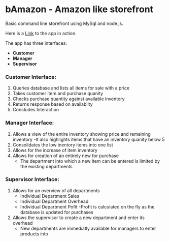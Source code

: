 # bAmazon - Amazon like storefront

Basic command line storefront using MySql and node.js.

Here is a [Link](https://www.youtube.com/watch?v=aXMaJYFlwHU&feature=youtu.be) to the app in action.

The app has three interfaces: 

- **Customer**
- **Manager**
- **Supervisor**

### Customer Interface: 
1. Queries database and lists all items for sale with a price
2. Takes customer item and purchase quanity
3. Checks purchase quantity against available inventory
4. Returns response based on availablity
5. Concludes Interaction

### Manager Interface: 
1. Allows a view of the entire inventory showing price and remaining inventory
  -It also highlights items that have an inventory quanity below 5
2. Consolidates the low inentory items into one list
3. Allows for the increase of item inventory
4. Allows for creation of an entirely new for purchase
    - The department into which a new item can be entered is limited by the existing departments
  
### Supervisor Interface: 
1. Allows for an overview of all departments
    - Individual Department Sales
    - Individual Department Overhead
    - Individual Department Pofit
    -Profit is calculated on the fly as the database is updated for purchases
2. Allows the supervisor to create a new department and enter its overhead
    - New departments are immediatly available for managers to enter products into
  
  
